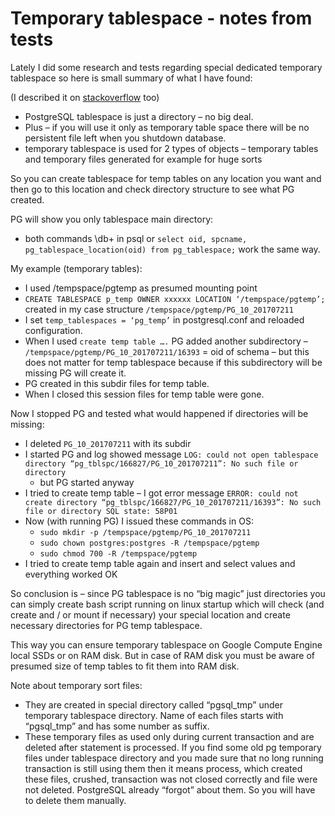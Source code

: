 # Temporary tablespace - notes from tests

Lately I did some research and tests regarding special dedicated temporary tablespace so here is small summary of what I have found:

(I described it on [stackoverflow](https://web.archive.org/web/20210919013651/https://stackoverflow.com/questions/48152257/can-google-cloud-local-ssd-be-used-for-postgresql-temp-tablespace/48166314#48166314) too)

* PostgreSQL tablespace is just a directory – no big deal.
* Plus – if you will use it only as temporary table space there will be no persistent file left when you shutdown database.
* temporary tablespace is used for 2 types of objects – temporary tables and temporary files generated for example for huge sorts

So you can create tablespace for temp tables on any location you want and then go to this location and check directory structure to see what PG created.

PG will show you only tablespace main directory:

- both commands \db+ in psql or `select oid, spcname, pg_tablespace_location(oid) from pg_tablespace;` work the same way.

My example (temporary tables):

* I used /tempspace/pgtemp as presumed mounting point
* `CREATE TABLESPACE p_temp OWNER xxxxxx LOCATION ‘/tempspace/pgtemp’;` created in my case structure `/tempspace/pgtemp/PG_10_201707211`
* I set `temp_tablespaces = ‘pg_temp’` in postgresql.conf and reloaded configuration.
* When I used `create temp table ….` PG added another subdirectory – `/tempspace/pgtemp/PG_10_201707211/16393` = oid of schema – but this does not matter for temp tablespace because if this subdirectory will be missing PG will create it.
* PG created in this subdir files for temp table.
* When I closed this session files for temp table were gone.

Now I stopped PG and tested what would happened if directories will be missing:

* I deleted `PG_10_201707211` with its subdir
* I started PG and log showed message `LOG: could not open tablespace directory “pg_tblspc/166827/PG_10_201707211”: No such file or directory`
  * but PG started anyway
* I tried to create temp table – I got error message `ERROR: could not create directory “pg_tblspc/166827/PG_10_201707211/16393”: No such file or directory SQL state: 58P01`
* Now (with running PG) I issued these commands in OS:
  * `sudo mkdir -p /tempspace/pgtemp/PG_10_201707211`
  * `sudo chown postgres:postgres -R /tempspace/pgtemp`
  * `sudo chmod 700 -R /tempspace/pgtemp`
* I tried to create temp table again and insert and select values and everything worked OK

So conclusion is – since PG tablespace is no “big magic” just directories you can simply create bash script running on linux startup which will check (and create and / or mount if necessary) your special location and create necessary directories for PG temp tablespace.

This way you can ensure temporary tablespace on Google Compute Engine local SSDs or on RAM disk. But in case of RAM disk you must be aware of presumed size of temp tables to fit them into RAM disk.

Note about temporary sort files:

* They are created in special directory called “pgsql_tmp” under temporary tablespace directory. Name of each files starts with “pgsql_tmp” and has some number as suffix.
* These temporary files as used only during current transaction and are deleted after statement is processed. If you find some old pg temporary files under tablespace directory and you made sure that no long running transaction is still using them then it means process, which created these files, crushed, transaction was not closed correctly and file were not deleted. PostgreSQL already “forgot” about them. So you will have to delete them manually.
